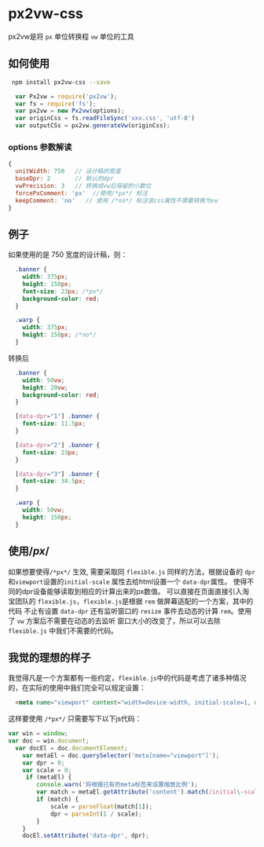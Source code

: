# px2vw-css

px2vw是将 `px` 单位转换程 `vw` 单位的工具

## 如何使用
```bash
 npm install px2vw-css --save
```
```js
  var Px2vw = require('px2vw');
  var fs = require('fs');
  var px2vw = new Px2vw(options);
  var originCss = fs.readFileSync('xxx.css', 'utf-8')
  var outputCSs = px2vw.generateVw(originCss);
```
### options 参数解读
``` javascript
{
  unitWidth: 750   // 设计稿的宽度
  baseDpr: 2       // 默认的dpr
  vwPrecision: 3   // 转换成vw后保留的小数位
  forcePxComment: 'px'  //使用/*px*/ 标注
  keepComment: 'no'   // 使用 /*no*/ 标注该css属性不需要转换为vw
}
```

## 例子
如果使用的是 750 宽度的设计稿，则：
```css
  .banner {
    width: 375px;
    height: 150px;
    font-size: 23px; /*px*/
    background-color: red;
  }

  .warp {
    width: 375px;
    height: 150px; /*no*/
  }
```
转换后
```css
  .banner {
    width: 50vw;
    height: 20vw;
    background-color: red;
  }

  [data-dpr="1"] .banner {
    font-size: 11.5px;
  }

  [data-dpr="2"] .banner {
    font-size: 23px;
  }

  [data-dpr="3"] .banner {
    font-size: 34.5px;
  }

  .warp {
    width: 50vw;
    height: 150px;
  }
```

## 使用/*px*/
如果想要使得`/*px*/` 生效, 需要采取同 `flexible.js` 同样的方法，根据设备的 `dpr`和`viewport`设置的`initial-scale` 属性去给html设置一个 `data-dpr`属性。 使得不同的dpr设备能够读取到相应的计算出来的px数值。
可以直接在页面直接引入淘宝团队的 `flexible.js`，`flexible.js`是根据 `rem` 做屏幕适配的一个方案，其中的代码
不止有设置 `data-dpr` 还有监听窗口的 `resize` 事件去动态的计算 `rem`。使用了 `vw` 方案后不需要在动态的去监听
窗口大小的改变了，所以可以去除 `flexible.js` 中我们不需要的代码。

## 我觉的理想的样子
我觉得凡是一个方案都有一些约定，`flexible.js`中的代码是考虑了诸多种情况的，在实际的使用中我们完全可以规定设置：
```html
  <meta name="viewport" content="width=device-width, initial-scale=1, user-scalable=no" />
```

这样要使用 `/*px*/` 只需要写下以下js代码：

```javascript
var win = window;
var doc = win.document;
  var docEl = doc.documentElement;
    var metaEl = doc.querySelector('meta[name="viewport"]');
    var dpr = 0;
    var scale = 0;
     if (metaEl) {
        console.warn('将根据已有的meta标签来设置缩放比例');
        var match = metaEl.getAttribute('content').match(/initial\-scale=([\d\.]+)/);
        if (match) {
            scale = parseFloat(match[1]);
            dpr = parseInt(1 / scale);
        }
    } 
    docEl.setAttribute('data-dpr', dpr);
```



